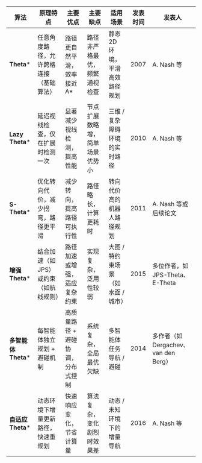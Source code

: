 | 算法 | 原理特点 | 主要优点 | 主要缺点 | 适用场景 | 发表时间 | 发表人 |
| --- | --- | --- | --- | --- | --- | --- |
| **Theta*** | 任意角度路径，允许跨格连接（基础算法） | 路径更自然平滑，效率接近 A* | 路径非严格最优，频繁通视检查 | 静态 2D 环境，平滑高效路径规划 | 2007 | A. Nash 等 |
| **Lazy Theta*** | 延迟视线检查，仅在扩展时检测一次 | 显著减少视线检测，提高性能 | 节点扩展数略增，简单场景优势小 | 三维 / 复杂障碍环境的实时路径 | 2010 | A. Nash 等 |
| **S-Theta*** | 优化转向代价，减少拐弯，路径更平滑 | 减少转向，提高路径可执行性 | 路径略长，计算更耗时 | 转向代价高的机器人路径规划 | 2011 | A. Nash 等或后续论文 |
| **增强 Theta*** | 结合加速（如 JPS）或约束（如航线规则） | 路径加速或增强，适应复杂约束 | 实现复杂，泛用性较弱 | 大图 / 特约束场景（如水面 / 城市） | 2015 | 多位作者，如 JPS-Theta、E-Theta |
| **多智能体 Theta*** | 每智能体独立规划 + 避碰机制 | 高质量路径 + 避碰协调，分布式控制 | 系统复杂，全局最优欠缺 | 多智能体任务导航 / 避碰 | 2014 | 多作者（如 Dergachev、van den Berg） |
| **自适应 Theta*** | 动态环境下增量更新路径，快速重规划 | 快速响应变化，节省计算量 | 算法复杂，变化剧烈时效果差 | 动态 / 未知环境下的增量导航 | 2016 | A. Nash 等 |

